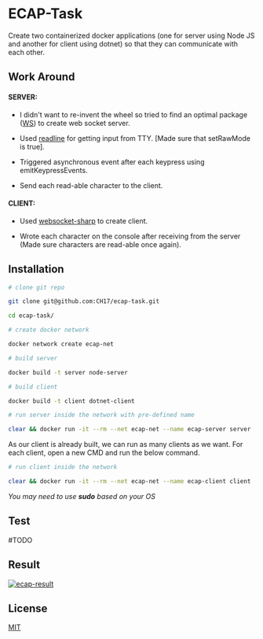 # ECAP-Task

Create two containerized docker applications (one for server using Node JS and another for client using dotnet) so that they can communicate with each other.

## Work Around

#### SERVER:

- I didn't want to re-invent the wheel so tried to find an optimal package ([WS](https://www.npmjs.com/package/ws)) to create web socket server.

- Used [readline](https://nodejs.org/api/readline.html) for getting input from TTY. [Made sure that setRawMode is true].

- Triggered asynchronous event after each keypress using emitKeypressEvents.

- Send each read-able character to the client.

#### CLIENT:

- Used [websocket-sharp](https://github.com/sta/websocket-sharp) to create client.

- Wrote each character on the console after receiving from the server (Made sure characters are read-able once again).

## Installation

```bash
# clone git repo

git clone git@github.com:CH17/ecap-task.git
```

```bash
cd ecap-task/
```

```bash
# create docker network

docker network create ecap-net
```

```bash
# build server

docker build -t server node-server
```

```bash
# build client

docker build -t client dotnet-client
```

```bash
# run server inside the network with pre-defined name

clear && docker run -it --rm --net ecap-net --name ecap-server server
```

As our client is already built, we can run as many clients as we want. For each client, open a new CMD and run the below command.

```bash
# run client inside the network

clear && docker run -it --rm --net ecap-net --name ecap-client client
```

_You may need to use **sudo** based on your OS_

## Test

#TODO

## Result

[![ecap-result](https://s9.gifyu.com/images/ezgif-1-dad6c9c0f84f.gif)](https://gifyu.com/image/PDKF)

## License

[MIT](https://choosealicense.com/licenses/mit/)
